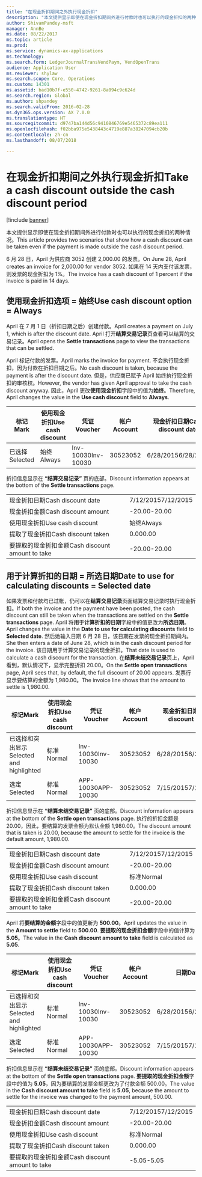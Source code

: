 ```yaml
---
title: "在现金折扣期间之外执行现金折扣"
description: "本文提供显示即使在现金折扣期间外进行付款时也可以执行的现金折扣的两种情况。"
author: ShivamPandey-msft
manager: AnnBe
ms.date: 08/22/2017
ms.topic: article
ms.prod: 
ms.service: dynamics-ax-applications
ms.technology: 
ms.search.form: LedgerJournalTransVendPaym, VendOpenTrans
audience: Application User
ms.reviewer: shylaw
ms.search.scope: Core, Operations
ms.custom: 14301
ms.assetid: bad10b7f-e550-4742-9261-8a094c9c624d
ms.search.region: Global
ms.author: shpandey
ms.search.validFrom: 2016-02-28
ms.dyn365.ops.version: AX 7.0.0
ms.translationtype: HT
ms.sourcegitcommit: d9747ba144d56c9410846769e5465372c89ea111
ms.openlocfilehash: f02bba975e5438443c4719e887a38247094cb20b
ms.contentlocale: zh-cn
ms.lasthandoff: 08/07/2018

---
```


# <a name="take-a-cash-discount-outside-the-cash-discount-period"></a><span data-ttu-id="828d6-103">在现金折扣期间之外执行现金折扣</span><span class="sxs-lookup"><span data-stu-id="828d6-103">Take a cash discount outside the cash discount period</span></span>

[!include [banner](../includes/banner.md)]

<span data-ttu-id="828d6-104">本文提供显示即使在现金折扣期间外进行付款时也可以执行的现金折扣的两种情况。</span><span class="sxs-lookup"><span data-stu-id="828d6-104">This article provides two scenarios that show how a cash discount can be taken even if the payment is made outside the cash discount period.</span></span>

<span data-ttu-id="828d6-105">6 月 28 日，April 为供应商 3052 创建 2,000.00 的发票。</span><span class="sxs-lookup"><span data-stu-id="828d6-105">On June 28, April creates an invoice for 2,000.00 for vendor 3052.</span></span> <span data-ttu-id="828d6-106">如果在 14 天内支付该发票，则发票的现金折扣为 1%。</span><span class="sxs-lookup"><span data-stu-id="828d6-106">The invoice has a cash discount of 1 percent if the invoice is paid in 14 days.</span></span>

## <a name="use-cash-discount-option--always"></a><span data-ttu-id="828d6-107">使用现金折扣选项 = 始终</span><span class="sxs-lookup"><span data-stu-id="828d6-107">Use cash discount option = Always</span></span>
<span data-ttu-id="828d6-108">April 在 7 月 1 日（折扣日期之后）创建付款。</span><span class="sxs-lookup"><span data-stu-id="828d6-108">April creates a payment on July 1, which is after the discount date.</span></span> <span data-ttu-id="828d6-109">April 打开**结算交易记录**页查看可以结算的交易记录。</span><span class="sxs-lookup"><span data-stu-id="828d6-109">April opens the **Settle transactions** page to view the transactions that can be settled.</span></span> 

<span data-ttu-id="828d6-110">April 标记付款的发票。</span><span class="sxs-lookup"><span data-stu-id="828d6-110">April marks the invoice for payment.</span></span> <span data-ttu-id="828d6-111">不会执行现金折扣，因为付款在折扣日期之后。</span><span class="sxs-lookup"><span data-stu-id="828d6-111">No cash discount is taken, because the payment is after the discount date.</span></span> <span data-ttu-id="828d6-112">但是，供应商已赋予 April 始终执行现金折扣的审核权。</span><span class="sxs-lookup"><span data-stu-id="828d6-112">However, the vendor has given April approval to take the cash discount anyway.</span></span> <span data-ttu-id="828d6-113">因此，April 更改**使用现金折扣**字段中的值为**始终**。</span><span class="sxs-lookup"><span data-stu-id="828d6-113">Therefore, April changes the value in the **Use cash discount** field to **Always**.</span></span>

| <span data-ttu-id="828d6-114">标记</span><span class="sxs-lookup"><span data-stu-id="828d6-114">Mark</span></span>     | <span data-ttu-id="828d6-115">使用现金折扣</span><span class="sxs-lookup"><span data-stu-id="828d6-115">Use cash discount</span></span> | <span data-ttu-id="828d6-116">凭证</span><span class="sxs-lookup"><span data-stu-id="828d6-116">Voucher</span></span>   | <span data-ttu-id="828d6-117">帐户</span><span class="sxs-lookup"><span data-stu-id="828d6-117">Account</span></span> | <span data-ttu-id="828d6-118">现金折扣日期</span><span class="sxs-lookup"><span data-stu-id="828d6-118">Cash discount date</span></span> | <span data-ttu-id="828d6-119">到期日期</span><span class="sxs-lookup"><span data-stu-id="828d6-119">Due date</span></span>  | <span data-ttu-id="828d6-120">开票</span><span class="sxs-lookup"><span data-stu-id="828d6-120">Invoice</span></span> | <span data-ttu-id="828d6-121">交易记录币种金额</span><span class="sxs-lookup"><span data-stu-id="828d6-121">Amount in transaction currency</span></span> | <span data-ttu-id="828d6-122">货币</span><span class="sxs-lookup"><span data-stu-id="828d6-122">Currency</span></span> | <span data-ttu-id="828d6-123">要结算的金额</span><span class="sxs-lookup"><span data-stu-id="828d6-123">Amount to settle</span></span> |
|----------|-------------------|-----------|---------|--------------------|-----------|---------|--------------------------------|----------|------------------|
| <span data-ttu-id="828d6-124">已选择</span><span class="sxs-lookup"><span data-stu-id="828d6-124">Selected</span></span> | <span data-ttu-id="828d6-125">始终</span><span class="sxs-lookup"><span data-stu-id="828d6-125">Always</span></span>            | <span data-ttu-id="828d6-126">Inv-10030</span><span class="sxs-lookup"><span data-stu-id="828d6-126">Inv-10030</span></span> | <span data-ttu-id="828d6-127">3052</span><span class="sxs-lookup"><span data-stu-id="828d6-127">3052</span></span>    | <span data-ttu-id="828d6-128">6/28/2015</span><span class="sxs-lookup"><span data-stu-id="828d6-128">6/28/2015</span></span>          | <span data-ttu-id="828d6-129">7/12/2015</span><span class="sxs-lookup"><span data-stu-id="828d6-129">7/12/2015</span></span> | <span data-ttu-id="828d6-130">10030</span><span class="sxs-lookup"><span data-stu-id="828d6-130">10030</span></span>   | <span data-ttu-id="828d6-131">-2,000.00</span><span class="sxs-lookup"><span data-stu-id="828d6-131">-2,000.00</span></span>                      | <span data-ttu-id="828d6-132">美元</span><span class="sxs-lookup"><span data-stu-id="828d6-132">USD</span></span>      | <span data-ttu-id="828d6-133">-1,980.00</span><span class="sxs-lookup"><span data-stu-id="828d6-133">-1,980.00</span></span>        |

<span data-ttu-id="828d6-134">折扣信息显示在 **“结算交易记录”** 页的底部。</span><span class="sxs-lookup"><span data-stu-id="828d6-134">Discount information appears at the bottom of the **Settle transactions** page.</span></span>

|                              |           |
|------------------------------|-----------|
| <span data-ttu-id="828d6-135">现金折扣日期</span><span class="sxs-lookup"><span data-stu-id="828d6-135">Cash discount date</span></span>           | <span data-ttu-id="828d6-136">7/12/2015</span><span class="sxs-lookup"><span data-stu-id="828d6-136">7/12/2015</span></span> |
| <span data-ttu-id="828d6-137">现金折扣金额</span><span class="sxs-lookup"><span data-stu-id="828d6-137">Cash discount amount</span></span>         | <span data-ttu-id="828d6-138">-20.00</span><span class="sxs-lookup"><span data-stu-id="828d6-138">-20.00</span></span>    |
| <span data-ttu-id="828d6-139">使用现金折扣</span><span class="sxs-lookup"><span data-stu-id="828d6-139">Use cash discount</span></span>            | <span data-ttu-id="828d6-140">始终</span><span class="sxs-lookup"><span data-stu-id="828d6-140">Always</span></span>    |
| <span data-ttu-id="828d6-141">提取了现金折扣</span><span class="sxs-lookup"><span data-stu-id="828d6-141">Cash discount taken</span></span>          | <span data-ttu-id="828d6-142">0.00</span><span class="sxs-lookup"><span data-stu-id="828d6-142">0.00</span></span>      |
| <span data-ttu-id="828d6-143">要提取的现金折扣金额</span><span class="sxs-lookup"><span data-stu-id="828d6-143">Cash discount amount to take</span></span> | <span data-ttu-id="828d6-144">-20.00</span><span class="sxs-lookup"><span data-stu-id="828d6-144">-20.00</span></span>    |

## <a name="date-to-use-for-calculating-discounts--selected-date"></a><span data-ttu-id="828d6-145">用于计算折扣的日期 = 所选日期</span><span class="sxs-lookup"><span data-stu-id="828d6-145">Date to use for calculating discounts = Selected date</span></span>
<span data-ttu-id="828d6-146">如果发票和付款均已过帐，仍可以在**结算交易记录**页面结算交易记录时执行现金折扣。</span><span class="sxs-lookup"><span data-stu-id="828d6-146">If both the invoice and the payment have been posted, the cash discount can still be taken when the transactions are settled on the **Settle transactions** page.</span></span> <span data-ttu-id="828d6-147">April 将**用于计算折扣的日期**字段中的值更改为**所选日期**。</span><span class="sxs-lookup"><span data-stu-id="828d6-147">April changes the value in the **Date to use for calculating discounts** field to **Selected date**.</span></span> <span data-ttu-id="828d6-148">然后她输入日期 6 月 28 日，该日期在发票的现金折扣期间内。</span><span class="sxs-lookup"><span data-stu-id="828d6-148">She then enters a date of June 28, which is in the cash discount period for the invoice.</span></span> <span data-ttu-id="828d6-149">该日期用于计算交易记录的现金折扣。</span><span class="sxs-lookup"><span data-stu-id="828d6-149">That date is used to calculate a cash discount for the transaction.</span></span> <span data-ttu-id="828d6-150">在**结算未结交易记录**页上，April 看到，默认情况下，显示完整折扣 20.00。</span><span class="sxs-lookup"><span data-stu-id="828d6-150">On the **Settle open transactions** page, April sees that, by default, the full discount of 20.00 appears.</span></span> <span data-ttu-id="828d6-151">发票行显示要结算的金额为 1,980.00。</span><span class="sxs-lookup"><span data-stu-id="828d6-151">The invoice line shows that the amount to settle is 1,980.00.</span></span>

| <span data-ttu-id="828d6-152">标记</span><span class="sxs-lookup"><span data-stu-id="828d6-152">Mark</span></span>                     | <span data-ttu-id="828d6-153">使用现金折扣</span><span class="sxs-lookup"><span data-stu-id="828d6-153">Use cash discount</span></span> | <span data-ttu-id="828d6-154">凭证</span><span class="sxs-lookup"><span data-stu-id="828d6-154">Voucher</span></span>   | <span data-ttu-id="828d6-155">帐户</span><span class="sxs-lookup"><span data-stu-id="828d6-155">Account</span></span> | <span data-ttu-id="828d6-156">现金折扣日期</span><span class="sxs-lookup"><span data-stu-id="828d6-156">Cash discount date</span></span> | <span data-ttu-id="828d6-157">到期日期</span><span class="sxs-lookup"><span data-stu-id="828d6-157">Due date</span></span>  | <span data-ttu-id="828d6-158">开票</span><span class="sxs-lookup"><span data-stu-id="828d6-158">Invoice</span></span> | <span data-ttu-id="828d6-159">交易记录币种金额</span><span class="sxs-lookup"><span data-stu-id="828d6-159">Amount in transaction currency</span></span> | <span data-ttu-id="828d6-160">货币</span><span class="sxs-lookup"><span data-stu-id="828d6-160">Currency</span></span> | <span data-ttu-id="828d6-161">要结算的金额</span><span class="sxs-lookup"><span data-stu-id="828d6-161">Amount to settle</span></span> |
|--------------------------|-------------------|-----------|---------|--------------------|-----------|---------|--------------------------------|----------|------------------|
| <span data-ttu-id="828d6-162">已选择和突出显示</span><span class="sxs-lookup"><span data-stu-id="828d6-162">Selected and highlighted</span></span> | <span data-ttu-id="828d6-163">标准</span><span class="sxs-lookup"><span data-stu-id="828d6-163">Normal</span></span>            | <span data-ttu-id="828d6-164">Inv-10030</span><span class="sxs-lookup"><span data-stu-id="828d6-164">Inv-10030</span></span> | <span data-ttu-id="828d6-165">3052</span><span class="sxs-lookup"><span data-stu-id="828d6-165">3052</span></span>    | <span data-ttu-id="828d6-166">6/28/2015</span><span class="sxs-lookup"><span data-stu-id="828d6-166">6/28/2015</span></span>          | <span data-ttu-id="828d6-167">7/12/2015</span><span class="sxs-lookup"><span data-stu-id="828d6-167">7/12/2015</span></span> | <span data-ttu-id="828d6-168">10030</span><span class="sxs-lookup"><span data-stu-id="828d6-168">10030</span></span>   | <span data-ttu-id="828d6-169">-2,000.00</span><span class="sxs-lookup"><span data-stu-id="828d6-169">-2,000.00</span></span>                      | <span data-ttu-id="828d6-170">美元</span><span class="sxs-lookup"><span data-stu-id="828d6-170">USD</span></span>      | <span data-ttu-id="828d6-171">-1,980.00</span><span class="sxs-lookup"><span data-stu-id="828d6-171">-1,980.00</span></span>        |
| <span data-ttu-id="828d6-172">选定</span><span class="sxs-lookup"><span data-stu-id="828d6-172">Selected</span></span>                 | <span data-ttu-id="828d6-173">标准</span><span class="sxs-lookup"><span data-stu-id="828d6-173">Normal</span></span>            | <span data-ttu-id="828d6-174">APP-10030</span><span class="sxs-lookup"><span data-stu-id="828d6-174">APP-10030</span></span> | <span data-ttu-id="828d6-175">3052</span><span class="sxs-lookup"><span data-stu-id="828d6-175">3052</span></span>    | <span data-ttu-id="828d6-176">7/15/2015</span><span class="sxs-lookup"><span data-stu-id="828d6-176">7/15/2015</span></span>          | <span data-ttu-id="828d6-177">7/15/2015</span><span class="sxs-lookup"><span data-stu-id="828d6-177">7/15/2015</span></span> |         | <span data-ttu-id="828d6-178">500.00</span><span class="sxs-lookup"><span data-stu-id="828d6-178">500.00</span></span>                         | <span data-ttu-id="828d6-179">美元</span><span class="sxs-lookup"><span data-stu-id="828d6-179">USD</span></span>      | <span data-ttu-id="828d6-180">500.00</span><span class="sxs-lookup"><span data-stu-id="828d6-180">500.00</span></span>           |

<span data-ttu-id="828d6-181">折扣信息显示在 **“结算未结交易记录”** 页的底部。</span><span class="sxs-lookup"><span data-stu-id="828d6-181">Discount information appears at the bottom of the **Settle open transactions** page.</span></span> <span data-ttu-id="828d6-182">执行的折扣金额是 20.00，因此，要结算的发票金额为默认金额 1,980.00。</span><span class="sxs-lookup"><span data-stu-id="828d6-182">The discount amount that is taken is 20.00, because the amount to settle for the invoice is the default amount, 1,980.00.</span></span>

|                              |           |
|------------------------------|-----------|
| <span data-ttu-id="828d6-183">现金折扣日期</span><span class="sxs-lookup"><span data-stu-id="828d6-183">Cash discount date</span></span>           | <span data-ttu-id="828d6-184">7/12/2015</span><span class="sxs-lookup"><span data-stu-id="828d6-184">7/12/2015</span></span> |
| <span data-ttu-id="828d6-185">现金折扣金额</span><span class="sxs-lookup"><span data-stu-id="828d6-185">Cash discount amount</span></span>         | <span data-ttu-id="828d6-186">-20.00</span><span class="sxs-lookup"><span data-stu-id="828d6-186">-20.00</span></span>    |
| <span data-ttu-id="828d6-187">使用现金折扣</span><span class="sxs-lookup"><span data-stu-id="828d6-187">Use cash discount</span></span>            | <span data-ttu-id="828d6-188">标准</span><span class="sxs-lookup"><span data-stu-id="828d6-188">Normal</span></span>    |
| <span data-ttu-id="828d6-189">提取了现金折扣</span><span class="sxs-lookup"><span data-stu-id="828d6-189">Cash discount taken</span></span>          | <span data-ttu-id="828d6-190">0.00</span><span class="sxs-lookup"><span data-stu-id="828d6-190">0.00</span></span>      |
| <span data-ttu-id="828d6-191">要提取的现金折扣金额</span><span class="sxs-lookup"><span data-stu-id="828d6-191">Cash discount amount to take</span></span> | <span data-ttu-id="828d6-192">-20.00</span><span class="sxs-lookup"><span data-stu-id="828d6-192">-20.00</span></span>    |

<span data-ttu-id="828d6-193">April 将**要结算的金额**字段中的值更新为 **500.00**。</span><span class="sxs-lookup"><span data-stu-id="828d6-193">April updates the value in the **Amount to settle** field to **500.00**.</span></span> <span data-ttu-id="828d6-194">**要提取的现金折扣金额**字段中的值计算为 **5.05**。</span><span class="sxs-lookup"><span data-stu-id="828d6-194">The value in the **Cash discount amount to take** field is calculated as **5.05**.</span></span>

| <span data-ttu-id="828d6-195">标记</span><span class="sxs-lookup"><span data-stu-id="828d6-195">Mark</span></span>                     | <span data-ttu-id="828d6-196">使用现金折扣</span><span class="sxs-lookup"><span data-stu-id="828d6-196">Use cash discount</span></span> | <span data-ttu-id="828d6-197">凭证</span><span class="sxs-lookup"><span data-stu-id="828d6-197">Voucher</span></span>   | <span data-ttu-id="828d6-198">帐户</span><span class="sxs-lookup"><span data-stu-id="828d6-198">Account</span></span> | <span data-ttu-id="828d6-199">日期</span><span class="sxs-lookup"><span data-stu-id="828d6-199">Date</span></span>      | <span data-ttu-id="828d6-200">到期日期</span><span class="sxs-lookup"><span data-stu-id="828d6-200">Due date</span></span>  | <span data-ttu-id="828d6-201">开票</span><span class="sxs-lookup"><span data-stu-id="828d6-201">Invoice</span></span> | <span data-ttu-id="828d6-202">交易记录币种金额</span><span class="sxs-lookup"><span data-stu-id="828d6-202">Amount in transaction currency</span></span> | <span data-ttu-id="828d6-203">货币</span><span class="sxs-lookup"><span data-stu-id="828d6-203">Currency</span></span> | <span data-ttu-id="828d6-204">要结算的金额</span><span class="sxs-lookup"><span data-stu-id="828d6-204">Amount to settle</span></span> |
|--------------------------|-------------------|-----------|---------|-----------|-----------|---------|--------------------------------|----------|------------------|
| <span data-ttu-id="828d6-205">已选择和突出显示</span><span class="sxs-lookup"><span data-stu-id="828d6-205">Selected and highlighted</span></span> | <span data-ttu-id="828d6-206">标准</span><span class="sxs-lookup"><span data-stu-id="828d6-206">Normal</span></span>            | <span data-ttu-id="828d6-207">Inv-10030</span><span class="sxs-lookup"><span data-stu-id="828d6-207">Inv-10030</span></span> | <span data-ttu-id="828d6-208">3052</span><span class="sxs-lookup"><span data-stu-id="828d6-208">3052</span></span>    | <span data-ttu-id="828d6-209">6/28/2015</span><span class="sxs-lookup"><span data-stu-id="828d6-209">6/28/2015</span></span> | <span data-ttu-id="828d6-210">7/12/2015</span><span class="sxs-lookup"><span data-stu-id="828d6-210">7/12/2015</span></span> | <span data-ttu-id="828d6-211">10030</span><span class="sxs-lookup"><span data-stu-id="828d6-211">10030</span></span>   | <span data-ttu-id="828d6-212">2,000.00</span><span class="sxs-lookup"><span data-stu-id="828d6-212">2,000.00</span></span>                       | <span data-ttu-id="828d6-213">美元</span><span class="sxs-lookup"><span data-stu-id="828d6-213">USD</span></span>      | <span data-ttu-id="828d6-214">-500.00</span><span class="sxs-lookup"><span data-stu-id="828d6-214">-500.00</span></span>          |
| <span data-ttu-id="828d6-215">选定</span><span class="sxs-lookup"><span data-stu-id="828d6-215">Selected</span></span>                 | <span data-ttu-id="828d6-216">标准</span><span class="sxs-lookup"><span data-stu-id="828d6-216">Normal</span></span>            | <span data-ttu-id="828d6-217">APP-10030</span><span class="sxs-lookup"><span data-stu-id="828d6-217">APP-10030</span></span> | <span data-ttu-id="828d6-218">3052</span><span class="sxs-lookup"><span data-stu-id="828d6-218">3052</span></span>    | <span data-ttu-id="828d6-219">7/15/2015</span><span class="sxs-lookup"><span data-stu-id="828d6-219">7/15/2015</span></span> | <span data-ttu-id="828d6-220">7/15/2015</span><span class="sxs-lookup"><span data-stu-id="828d6-220">7/15/2015</span></span> |         | <span data-ttu-id="828d6-221">500.00</span><span class="sxs-lookup"><span data-stu-id="828d6-221">500.00</span></span>                         | <span data-ttu-id="828d6-222">美元</span><span class="sxs-lookup"><span data-stu-id="828d6-222">USD</span></span>      | <span data-ttu-id="828d6-223">500.00</span><span class="sxs-lookup"><span data-stu-id="828d6-223">500.00</span></span>           |

<span data-ttu-id="828d6-224">折扣信息显示在 **“结算未结交易记录”** 页的底部。</span><span class="sxs-lookup"><span data-stu-id="828d6-224">Discount information appears at the bottom of the **Settle open transactions** page.</span></span> <span data-ttu-id="828d6-225">**要提取的现金折扣金额**字段中的值为 **5.05**，因为要结算的发票金额更改为了付款金额 500.00。</span><span class="sxs-lookup"><span data-stu-id="828d6-225">The value in the **Cash discount amount to take** field is **5.05**, because the amount to settle for the invoice was changed to the payment amount, 500.00.</span></span>

|                              |           |
|------------------------------|-----------|
| <span data-ttu-id="828d6-226">现金折扣日期</span><span class="sxs-lookup"><span data-stu-id="828d6-226">Cash discount date</span></span>           | <span data-ttu-id="828d6-227">7/12/2015</span><span class="sxs-lookup"><span data-stu-id="828d6-227">7/12/2015</span></span> |
| <span data-ttu-id="828d6-228">现金折扣金额</span><span class="sxs-lookup"><span data-stu-id="828d6-228">Cash discount amount</span></span>         | <span data-ttu-id="828d6-229">-20.00</span><span class="sxs-lookup"><span data-stu-id="828d6-229">-20.00</span></span>    |
| <span data-ttu-id="828d6-230">使用现金折扣</span><span class="sxs-lookup"><span data-stu-id="828d6-230">Use cash discount</span></span>            | <span data-ttu-id="828d6-231">标准</span><span class="sxs-lookup"><span data-stu-id="828d6-231">Normal</span></span>    |
| <span data-ttu-id="828d6-232">提取了现金折扣</span><span class="sxs-lookup"><span data-stu-id="828d6-232">Cash discount taken</span></span>          | <span data-ttu-id="828d6-233">0.00</span><span class="sxs-lookup"><span data-stu-id="828d6-233">0.00</span></span>      |
| <span data-ttu-id="828d6-234">要提取的现金折扣金额</span><span class="sxs-lookup"><span data-stu-id="828d6-234">Cash discount amount to take</span></span> | <span data-ttu-id="828d6-235">-5.05</span><span class="sxs-lookup"><span data-stu-id="828d6-235">-5.05</span></span>     |







